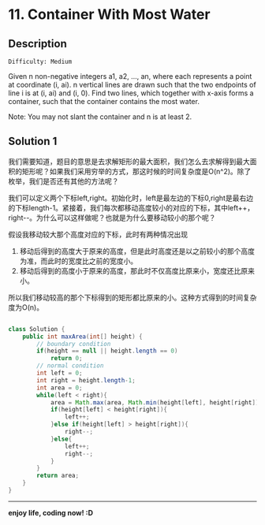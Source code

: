 # 11. Container With Most Water
## Description

```
Difficulty: Medium
```

Given n non-negative integers a1, a2, ..., an, where each represents a point at coordinate (i, ai). n vertical lines are drawn such that the two endpoints of line i is at (i, ai) and (i, 0). Find two lines, which together with x-axis forms a container, such that the container contains the most water.

Note: You may not slant the container and n is at least 2.
## Solution 1
我们需要知道，题目的意思是去求解矩形的最大面积，我们怎么去求解得到最大面积的矩形呢？如果我们采用穷举的方式，那这时候的时间复杂度是O(n^2)。除了枚举，我们是否还有其他的方法呢？

我们可以定义两个下标left,right。初始化时，left是最左边的下标0,right是最右边的下标length-1。紧接着，我们每次都移动高度较小的对应的下标，其中left++，right--。为什么可以这样做呢？也就是为什么要移动较小的那个呢？

假设我移动较大那个高度对应的下标，此时有两种情况出现

1. 移动后得到的高度大于原来的高度，但是此时高度还是以之前较小的那个高度为准，而此时的宽度比之前的宽度小。
2. 移动后得到的高度小于原来的高度，那此时不仅高度比原来小，宽度还比原来小。

所以我们移动较高的那个下标得到的矩形都比原来的小。这种方式得到的时间复杂度为O(n)。

```java

class Solution {
    public int maxArea(int[] height) {
        // boundary condition
        if(height == null || height.length == 0)
            return 0;
        // normal condition
        int left = 0;
        int right = height.length-1;
        int area = 0;
        while(left < right){
            area = Math.max(area, Math.min(height[left], height[right]) * (right -left));
            if(height[left] < height[right]){
                left++;
            }else if(height[left] > height[right]){
                right--;
            }else{
                left++;
                right--;
            }
        }
        return area;
    }
}
```

***

**enjoy life, coding now! :D**
